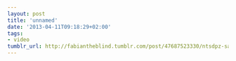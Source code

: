 ```yaml
---
layout: post
title: 'unnamed'
date: '2013-04-11T09:18:29+02:00'
tags:
- video
tumblr_url: http://fabiantheblind.tumblr.com/post/47687523330/ntsdpz-saz-research-project-at-the-btk-berliner
---
```

